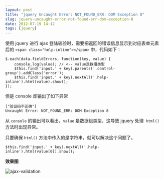 ```yaml
---
layout: post
title: "jquery Uncaught Error: NOT_FOUND_ERR: DOM Exception 8"
slug: jquery-uncaught-error-not-found-err-dom-exception-8
date: 2012-07-19 14:12
tags: [jquery]
---
```


使用 jquery 进行 ajax 登陆较验时，需要把返回的错误信息显示到对应表单元素后的 
`<span class="help-inline"></span>` 中，代码如下：

    $.each(data.fieldErrors, function(key, value) {
        console.log(value); // <-- value是数组类型
        $this.find('input.' + key).parents('.control-group').addClass('error');
        $this.find('input.' + key).nextAll('.help-inline').html(value).show();
    });

但是 console 却输出了如下异常

    ["验证码不正确"]
    Uncaught Error: NOT_FOUND_ERR: DOM Exception 8

从 `console` 的输出可以看出，`value` 是数据组类型，这导致 jquery 处理` html()` 
方法时出现异常。

只要确保 `html()` 方法中传入的是字符串，就可以解决这个问题了。

    $this.find('input.' + key).nextAll('.help-inline').html(value[0]).show();

**效果图**

![ajax-validation](http://pic.yupoo.com/greatghoul_v/C7Rb4I7R/4UloC.png)

